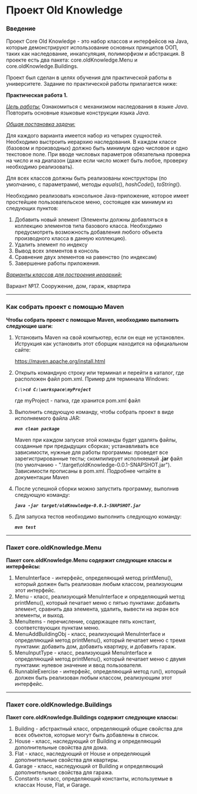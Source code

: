 # Проект Old Knowledge

### Введение

Проект Core Old Knowledge - это набор классов и интерфейсов на Java, которые демонстрируют использование основных принципов ООП, таких как наследование, инкапсуляция, полиморфизм и абстракция. В проекте есть два пакета: core.oldKnowledge.Menu и core.oldKnowledge.Buildings.

Проект был сделан в целях обучения для практической работы в университете. Задание по практической работы прилагается ниже:

**Практическая работа 1.**

<u>*Цель работы:*</u> Ознакомиться с механизмом наследования в языке *Java*. Повторить основные языковые конструкции языка *Java*.

*<u>Общая постановка задачи:</u>*

Для каждого варианта имеется набор из четырех сущностей. Необходимо выстроить иерархию наследования. В каждом классе (базовом и производных) должно быть минимум одно числовое и одно текстовое поле. При вводе числовых параметров обязательна проверка на число и на диапазон (даже если число может быть любое, проверку необходимо реализовать).

Для всех классов должны быть реализованы конструкторы (по умолчанию, с параметрами), методы *equals*(), *hashCode*(), *toString*().

Необходимо реализовать консольное Java-приложение, которое имеет простейшее пользовательское меню, состоящее как минимум из следующих пунктов:

1. Добавить новый элемент (Элементы должны добавляться в коллекцию элементов типа базового класса. Необходимо предусмотреть возможность добавления любого объекта производного класса в данную коллекцию).
2. Удалить элемент по индексу
3. Вывод всех элементов в консоль
4. Сравнение двух элементов на равенство (по индексам)
5. Завершение работы приложения.

*<u>Варианты классов для построения иерархий:</u>*

Вариант №17. Сооружение, дом, гараж, квартира

***

### **Как собрать проект с помощью Maven**

**Чтобы собрать проект с помощью Maven, необходимо выполнить следующие шаги:**

1. Установить Maven на свой компьютер, если он еще не установлен. Иструкция как установить этот сборщик находится на официальном сайте: 

   https://maven.apache.org/install.html

2. Открыть командную строку или терминал и перейти в каталог, где расположен файл pom.xml. Пример для терминала Windows: 

   ***`С:\>cd С:\workspace\myProject`***

   где myProject - папка, где хранится pom.xml файл

3. Выполнить следующую команду, чтобы собрать проект в виде исполняемого файла JAR:

   ***`mvn clean package`***

   Maven при каждом запуске этой команды будет удалять файлы, созданные при предыдущих сборках; устанавливать все зависимости, нужные для работы программы: проведет все зарегистрированные тесты; скомпилирует исполняемый **.jar** файл (по умолчанию - ".\\target\oldKnowledge-0.0.1-SNAPSHOT.jar"). Зависимости прописаны в pom.xml. Подробнее читайте в документации Maven

4. После успешной сборки можно запустить программу, выполнив следующую команду:

   ***`java -jar target/oldKnowledge-0.0.1-SNAPSHOT.jar`***

5. Для запуска тестов необходимо выполнить следующую команду:

   ***`mvn test`***

***

### Пакет core.oldKnowledge.Menu

**Пакет core.oldKnowledge.Menu содержит следующие классы и интерфейсы:**

1. MenuInterface - интерфейс, определяющий метод printMenu(), который должен быть реализован любым классом, реализующим этот интерфейс.
2. Menu - класс, реализующий MenuInterface и определяющий метод printMenu(), который печатает меню с пятью пунктами: добавить элемент, сравнить два элемента, удалить, вывести на экран все элементы, и выход.
3. MenuItems - перечисление, содержащее пять констант, соответствующих пунктам меню.
4. MenuAddBuildingObj - класс, реализующий MenuInterface и определяющий метод printMenu(), который печатает меню с тремя пунктами: добавить дом, добавить квартиру, и добавить гараж.
5. MenuInputType - класс, реализующий MenuInterface и определяющий метод printMenu(), который печатает меню с двумя пунктами: нулевое значение и ввод пользователя.
6. RunnableExercise - интерфейс, определяющий метод run(), который должен быть реализован любым классом, реализующим этот интерфейс.

***

### Пакет core.oldKnowledge.Buildings

**Пакет core.oldKnowledge.Buildings содержит следующие классы:**

1. Building - абстрактный класс, определяющий общие свойства для всех объектов, которые могут быть добавлены в список.
2. House - класс, наследующий от Building и определяющий дополнительные свойства для дома.
3. Flat - класс, наследующий от House и определяющий дополнительные свойства для квартиры.
4. Garage - класс, наследующий от Building и определяющий дополнительные свойства для гаража.
5. Constants - класс, определяющий константы, используемые в классах House, Flat, и Garage.
